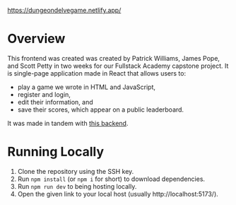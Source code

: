 https://dungeondelvegame.netlify.app/

# Overview
This frontend was created was created by Patrick Williams, James Pope, and Scott Petty in two weeks for our Fullstack Academy capstone project. 
It is single-page application made in React that allows users to:
- play a game we wrote in HTML and JavaScript,
- register and login,
- edit their information, and
- save their scores, which appear on a public leaderboard.

It was made in tandem with [this backend](https://github.com/ScottCPetty/capstone_backend).
# Running Locally
1. Clone the repository using the SSH key.
2. Run `npm install` (or `npm i` for short) to download dependencies.
3. Run `npm run dev` to being hosting locally.
4. Open the given link to your local host (usually http://localhost:5173/).
